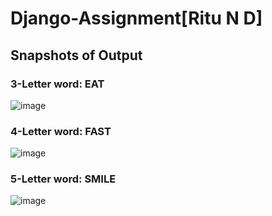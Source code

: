 # Django-Assignment[Ritu N D]
## Snapshots of Output
### 3-Letter word: EAT
![image](https://github.com/rituund/django-assignment/assets/155997325/59682d24-7e07-4bf0-92ea-22cfbb416224)

### 4-Letter word: FAST
![image](https://github.com/rituund/django-assignment/assets/155997325/dc95fdc6-dba1-435e-90da-627294d2e4c7)

### 5-Letter word: SMILE

![image](https://github.com/rituund/django-assignment/assets/155997325/d5a1a8c6-0767-43cc-a9a4-f69e029ce3bd)
